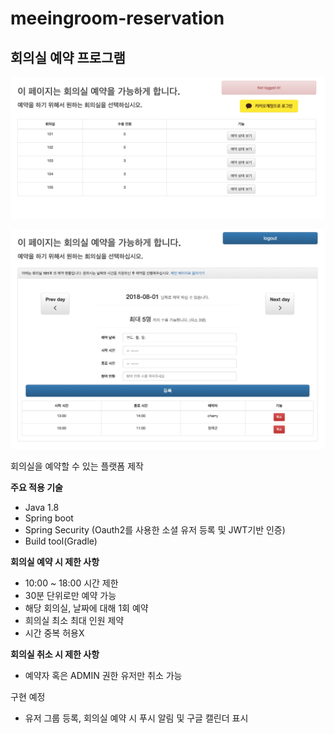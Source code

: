 # meeingroom-reservation

## 회의실 예약 프로그램  
![Screenshot from running application - 1](etc/1.png?raw=true)

![Screenshot from running application - 2](etc/2.png?raw=true)

회의실을 예약할 수 있는 플랫폼 제작

**주요 적용 기술**
- Java 1.8
- Spring boot
- Spring Security (Oauth2를 사용한 소셜 유저 등록 및 JWT기반 인증)
- Build tool(Gradle)

**회의실 예약 시 제한 사항**
- 10:00 ~ 18:00 시간 제한
- 30분 단위로만 예약 가능
- 해당 회의실, 날짜에 대해 1회 예약
- 희의실 최소 최대 인원 제약
- 시간 중복 허용X

**회의실 취소 시 제한 사항**
- 예약자 혹은 ADMIN 권한 유저만 취소 가능
 
구현 예정
- 유저 그룹 등록, 회의실 예약 시 푸시 알림 및 구글 캘린더 표시
